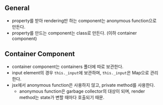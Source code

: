 General
-------
- property를 받아 rendering만 하는 component는 anonymous function으로 만든다.
- property를 만드는 component는 class로 만든다. (이하 container component)


Container Component
-------------------
- container component는 containers 폴더에 따로 보관한다.
- input element의 경우 `this._input`에 보관하며,  `this._input`은 Map으로 관리한다.
- jsx에서 anonymous function은 사용하지 않고, private method를 사용한다.
  - anonymous function은 garbage collector의 대상이 되며, render method는 state가 변할 때마다 호출되기 때문.  
